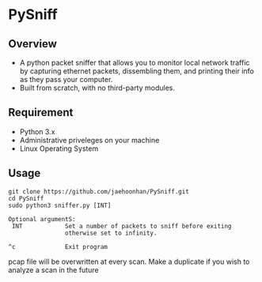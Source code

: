 # PySniff

## Overview

- A python packet sniffer that allows you to monitor local network traffic by capturing ethernet packets, dissembling them, and printing their info as they pass your computer.
- Built from scratch, with no third-party modules.

## Requirement
  - Python 3.x
  - Administrative priveleges on your machine
  - Linux Operating System

## Usage

```
git clone https://github.com/jaehoonhan/PySniff.git
cd PySniff
sudo python3 sniffer.py [INT]

Optional argumentS:
 INT            Set a number of packets to sniff before exiting
                otherwise set to infinity.
                
^c              Exit program
```
pcap file will be overwritten at every scan. Make a duplicate if you wish to analyze a scan in the future

